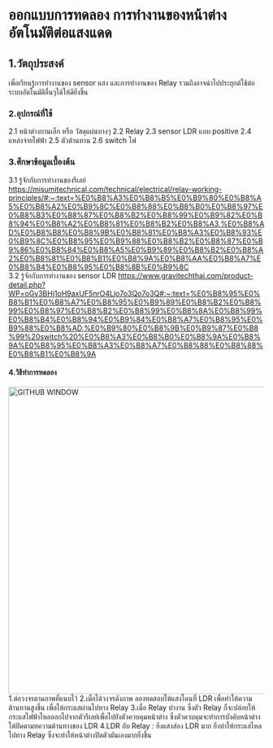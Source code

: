 # ออกแบบการทดลอง การทำงานของหน้าต่างอัตโนมัติต่อแสงแดด
## 1.วัตถุประสงค์  
  เพื่อเรียนรู้การทำงานของ sensor แสง และการทำงานของ Relay รวมถึงอาจนำไปประยุกต์ใช้ต่อระบบอัตโนมัติอื่นๆได้ให้ดียิ่งขึ้น
### 2.อุปกรณ์ที่ใช้
  2.1 หน้าต่างบานเล็ก หรือ วัสดุแผ่นบางๆ
  2.2 Relay
  2.3 sensor LDR แบบ positive
  2.4 แหล่งจ่ายไฟฟ้า
  2.5 ตัวต้านทาน
  2.6 switch ไฟ
### 3.ศึกษาข้อมูลเบื้องต้น  
  3.1 รู้จักกับการทำงานของรีเลย์ https://misumitechnical.com/technical/electrical/relay-working-principles/#:~:text=%E0%B8%A3%E0%B8%B5%E0%B9%80%E0%B8%A5%E0%B8%A2%E0%B9%8C%E0%B8%88%E0%B8%B0%E0%B8%97%E0%B8%B3%E0%B8%87%E0%B8%B2%E0%B8%99%E0%B9%82%E0%B8%94%E0%B8%A2%E0%B8%81%E0%B8%B2%E0%B8%A3,%E0%B8%AD%E0%B8%B8%E0%B8%9B%E0%B8%81%E0%B8%A3%E0%B8%93%E0%B9%8C%E0%B8%95%E0%B9%88%E0%B8%B2%E0%B8%87%E0%B9%86%E0%B8%84%E0%B8%A5%E0%B9%89%E0%B8%B2%E0%B8%A2%E0%B8%81%E0%B8%B1%E0%B8%9A%E0%B8%AA%E0%B8%A7%E0%B8%B4%E0%B8%95%E0%B8%8B%E0%B9%8C  
  3.2 รู้จักกับการทำงานของ sensor LDR https://www.gravitechthai.com/product-detail.php?WP=oGy3BHj1oH9axUF5nrO4Ljo7o3Qo7o3Q#:~:text=%E0%B8%95%E0%B8%B1%E0%B8%A7%E0%B8%95%E0%B9%89%E0%B8%B2%E0%B8%99%E0%B8%97%E0%B8%B2%E0%B8%99%E0%B8%8A%E0%B8%99%E0%B8%B4%E0%B8%94%E0%B9%84%E0%B8%A7%E0%B8%95%E0%B9%88%E0%B8%AD,%E0%B9%80%E0%B8%9B%E0%B9%87%E0%B8%99%20switch%20%E0%B8%A3%E0%B8%B0%E0%B8%9A%E0%B8%9A%E0%B8%95%E0%B8%A3%E0%B8%A7%E0%B8%88%E0%B8%88%E0%B8%B1%E0%B8%9A
#### 4.วิธีทำการทดลอง
<img width="604" alt="GITHUB WINDOW" src="https://user-images.githubusercontent.com/98943405/154261591-cbafd9ba-8c14-4aa0-b83c-90119f1a3a6e.png">  
1.ต่อวงจรตามภาพที่แนบไว้  
2.เมื่อได้วงจรดังภาพ ลองทดสอบให้แสงโดนที่ LDR เพื่อทำให้ความต้านทานสูงขึ้น เพื่อให้กระแสผ่านไปทาง Relay  
3.เมื่อ Relay ทำงาน ซึ่งตัว Relay ก็จะปล่อยให้กระแสไฟฟ้าไหลออกไปจากตัวรีเลย์เพื่อไปยังตัวควบคุมหน้าต่าง ซึ่งตัวควบคุมจะทำการบังคับหน้าต่างให้ปิดตามทความต้านทางของ LDR    
4.LDR กับ Relay : ยิ่งแสงส่อง LDR มาก ยิ่งทำให้กระแสไหลไปทาง Relay ซึ่งจะทำให้หน้าต่างปิดตัวมันเองมากยิ่งขึ้น
